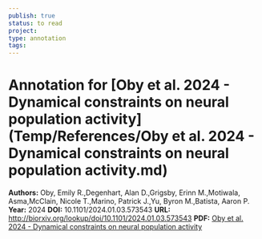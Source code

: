 ```yaml
---
publish: true
status: to read
project:
type: annotation
tags:
---
```

# Annotation for [Oby et al. 2024 - Dynamical constraints on neural population activity](Temp/References/Oby et al. 2024 - Dynamical constraints on neural population activity.md)

**Authors:** Oby, Emily R.,Degenhart, Alan D.,Grigsby, Erinn M.,Motiwala, Asma,McClain, Nicole T.,Marino, Patrick J.,Yu, Byron M.,Batista, Aaron P.
**Year:** 2024
**DOI:** 10.1101/2024.01.03.573543
**URL:** http://biorxiv.org/lookup/doi/10.1101/2024.01.03.573543
**PDF:** [Oby et al. 2024 - Dynamical constraints on neural population activity](Papers/PDFs/Oby%20et%20al.%202024%20-%20Dynamical%20constraints%20on%20neural%20population%20activity.pdf)
